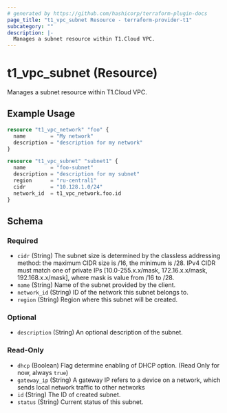 ```yaml
---
# generated by https://github.com/hashicorp/terraform-plugin-docs
page_title: "t1_vpc_subnet Resource - terraform-provider-t1"
subcategory: ""
description: |-
  Manages a subnet resource within T1.Cloud VPC.
---
```


# t1_vpc_subnet (Resource)

Manages a subnet resource within T1.Cloud VPC.

## Example Usage

```terraform
resource "t1_vpc_network" "foo" {
  name        = "My network"
  description = "description for my network"
}

resource "t1_vpc_subnet" "subnet1" {
  name        = "foo-subnet"
  description = "description for my subnet"
  region      = "ru-central1"
  cidr        = "10.128.1.0/24"
  network_id  = t1_vpc_network.foo.id
}
```

<!-- schema generated by tfplugindocs -->
## Schema

### Required

- `cidr` (String) The subnet size is determined by the classless addressing method: the maximum CIDR size is /16, the minimum is /28. IPv4 CIDR must match one of private IPs [10.0-255.x.x/mask, 172.16.x.x/mask, 192.168.x.x/mask], where mask is value from /16 to /28.
- `name` (String) Name of the subnet provided by the client.
- `network_id` (String) ID of the network this subnet belongs to.
- `region` (String) Region where this subnet will be created.

### Optional

- `description` (String) An optional description of the subnet.

### Read-Only

- `dhcp` (Boolean) Flag determine enabling of DHCP option. (Read Only for now, always `true`)
- `gateway_ip` (String) A gateway IP refers to a device on a network, which sends local network traffic to other networks
- `id` (String) The ID of created subnet.
- `status` (String) Current status of this subnet.
